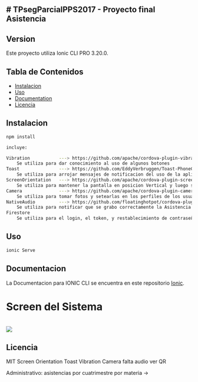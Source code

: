 ## # TPsegParcialPPS2017 - Proyecto final Asistencia
 
## Version

Este proyecto utiliza Ionic CLI PRO 3.20.0.

## Tabla de Contenidos

* [Instalacion](#instalacion)
* [Uso](#uso)
* [Documentation](#documentacion)
* [Licencia](#licencia)

## Instalacion

```bash
npm install 

incluye:

Vibration           ---> https://github.com/apache/cordova-plugin-vibration
    Se utiliza para dar conocimiento al uso de algunos botones
Toast               ---> https://github.com/EddyVerbruggen/Toast-PhoneGap-Plugin
    Se utiliza para arrojar mensajes de notificacion del uso de la aplicacion al resetear la clave del usuario
ScreenOrientation   ---> https://github.com/apache/cordova-plugin-screen-orientation
    Se utiliza para mantener la pantalla en posicion Vertical y luego se cambia a horizontal en los reportes.
Camera              ---> https://github.com/apache/cordova-plugin-camera
    Se utiliza para tomar fotos y setearlas en los perfiles de los usuarios
NativeAudio         ---> https://github.com/floatinghotpot/cordova-plugin-nativeaudio
    Se utiliza para notificar que se grabo correctamente la Asistencia    
Firestore
    Se utiliza para el login, el token, y restablecimiento de contraseña 

```

## Uso

```bash
ionic Serve
```

## Documentacion

La Documentacion para IONIC CLI se encuentra en este repositorio [Ionic](https://ionicframework.com/docs/api/).

<h1>Screen del Sistema</h1><br>
<img src='https://pablodececco.com.ar/images/home.png'/><br>
<!--La Documentacion para Asistencia se encuentra en este link [GJS2](http://pablodececco.com.ar/doc).-->


<!--h2>Operatoria Administrativo</h2>

<div>
	Al ingresar por primera vez el usuario debera registrarse como se ve en pantalla; Completando los datos obligatorios que estan en rojo y completar el captcha para finalizar el registro.
</div>
<br><br>
<img src="https://pablodececco.com.ar/assets/img/registro.jpg" alt="registro">
<br><br><br><br>
<div>
	Una vez registrado se redirigira a la pantalla de productos, donde podemos visualizar todos los productos disponibles para realizar un pedido.<br>
	El usuario contará con el boton verde de "+" para agregar productos a su carrito y con el boton "-" de color rojo para eliminarlos.
</div>
<br><br>
<img src="https://pablodececco.com.ar/assets/img/pedidos.jpg" alt="pedidos">
<br><br><br><br>
<div>
	Cuando el usuario finalice de seleccionar las pizzas elegidas debera completar un pequeño captcha.
</div>
<img src="https://pablodececco.com.ar/assets/img/pedidos2.jpg" alt="pedidos2">
<br><br><br><br>
<div>
	Luego de completar el captcha confirmará lo elegido junto con su direccion y el sistema informará el tiempo de demora que toma llevar el pedido a su casa. El usuario en esta pantalla podra cambiar la direccion alternando el tiempo de entrega de su pedido.
</div>
<br><br>
<img src="https://pablodececco.com.ar/assets/img/confirmacionpedido.jpg" alt="confirmacionpedido">
<br><br><br><br>
<div>
	Finalizada la confirmacion el usuario tendra la opcion de completar una pequeña encuesta.<br>
	En el menú se encuentra la opcion de pedidos donde podra visualizar todos los pedidos realizados junto con su estado.<br>
	El usuario tmb tendra la opcion de bajar  un listado de los mismos en pdf o xls.
</div>

<br><br>
<img src="https://pablodececco.com.ar/assets/img/pedidos3.jpg" alt="pedidos3">
<br><br><br><br>
<div>
	
</div-->


## Licencia

MIT
Screen Orientation
Toast
Vibration
Camera
falta audio
ver QR

Administrativo:
asistencias por cuatrimestre por materia ->

